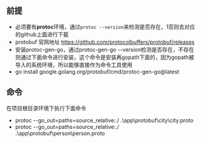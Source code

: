 ## 前提
- 必须要有**protoc**环境，通过`protoc --version`来检测是否存在，1否则去对应的github上面进行下载
- protobuf 官网地址 https://github.com/protocolbuffers/protobuf/releases
- 安装protoc-gen-go，通过protoc-gen-go --version检测是否存在，不存在则通过下面命令进行安装，这个命令是安装再gopath下面的，因为gopath被导入的系统环境，所以能够直接作为命令工具使用
- go install google.golang.org/protobuf/cmd/protoc-gen-go@latest

## 命令
在项目根目录环境下执行下面命令
- protoc --go_out=paths=source_relative:./  .\app\protobuf\city\city.proto
- protoc --go_out=paths=source_relative:./  .\app\protobuf\person\person.proto
